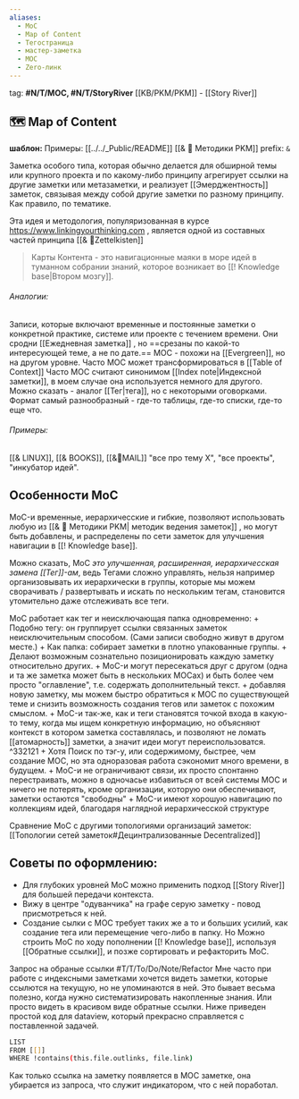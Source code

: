 ```yaml
---
aliases:
  - MoC
  - Map of Content
  - Тегостраница
  - мастер-заметка
  - MOC
  - Zero-линк
---
```

tag: **\#N/T/MOC, \#N/T/StoryRiver**
[[KB/PKM/PKM]]  - [[Story River]]


## 🗺️ Map of Content
**шаблон:**
 Примеры: [[../../_Public/README]] [[& 🌱️ Методики PKM]]
 prefix: `&`

Заметка особого типа, которая обычно делается для обширной темы или крупного проекта  и по какому-либо принципу агрегирует ссылки на другие заметки или метазаметки, и реализует [[Эмерджентность]] заметок, связывая между собой другие заметки по разному принципу. Как правило, по тематике. 

Эта идея и методология, популяризованная в курсе https://www.linkingyourthinking.com , является одной из составных частей принципа [[& 🌲️Zettelkisten]]

> Карты Контента - это навигационные маяки в море идей в туманном собрании знаний, которое возникает во [[! Knowledge base|Втором мозгу]].

###### Аналогии:
Записи, которые включают временные и постоянные заметки о конкретной практике, системе или проекте с течением времени. Они сродни [[Ежедневная заметка]] , но ==срезаны по какой-то интересующей теме, а не по дате.==
MOC - похожи на [[Evergreen]], но на  другом уровне.
Часто MOC может трансформироваться в [[Table of Context]]
Часто МОС считают синонимом [[Index note|Индексной заметки]], в моем случае она используется немного для другого.  
Можно сказать - аналог [[Тег|тега]], но с некоторыми оговорками.
Формат самый разнообразный - где-то таблицы, где-то списки, где-то еще что.
###### Примеры:
 [[& LINUX]], [[& BOOKS]], [[&🌲️MAIL]]  "все про тему X", "все проекты", "инкубатор идей". 

## Особенности MoC
MoC-и  временные, иерархичесские и гибкие, позволяют использовать любую из [[& 🌱️ Методики PKM| методик ведения заметок]] , но могут быть добавлены, и распределены по сети заметок для  улучшения навигации в [[! Knowledge base]].

Можно сказать, MoC *это улучшенная, расширенная, иерархичесская замена [[Тег]]-ам*, ведь Тегами сложно управлять, нельзя например организовывать их иерархически в группы, которые мы можем сворачивать / развертывать и искать по нескольким тегам, становится утомительно даже отслеживать все теги. 

MoC работает как тег и неисключающая папка одновременно:
\+ Подобно тегу: он группирует ссылки связанных заметок неисключительным способом. (Сами записи свободно живут в другом месте.)
\+ Как папка: собирает заметки в плотно упакованные группы.
\+ Делают возможным сознательно позиционировать каждую заметку относительно других.
\+ MoC-и могут пересекаться друг с другом (одна и та же заметка может быть в нескольких MOCах) и быть более чем просто "оглавление", т.е. содержать дополнительный текст.
\+ добавляя новую заметку, мы можем быстро обратиться к MOC по существующей теме и снизить возможность создания тегов или заметок с похожим смыслом.
\+ MoC-и так-же, как и теги становятся точкой входа в какую-то тему, когда мы ищем конкретную информацию, но объясняют контекст в котором заметка составлялась, и позволяют не ломать [[атомарность]] заметки, а значит идеи могут переиспользоватся. ^332121
\+ Хотя Поиск по тэг-у, или содержимому, быстрее, чем создание MOC, но эта одноразовая работа сэкономит много времени, в будущем.
\+ MoC-и не ограничивают связи, их просто спонтанно перестраивать, можно в одночасье избавиться от всей системы MOC и ничего не потерять, кроме организации, которую они обеспечивают, заметки остаются "свободны"
\+ MoC-и имеют хорошую навигацию по коллекциям идей, благодаря наглядной иерархичесской структуре

Сравнение MoC  с другими топологиями организаций заметок:
[[Топологии сетей заметок#Децинтрализованные Decentralized]]
## Советы по оформлению: 

- Для глубоких уровней MoC можно применить подход [[Story River]] для большей передачи контекста.
- Вижу в центре "одуванчика" на графе серую заметку - повод присмотреться к ней.
- Создание сылки с MOC требует таких же  а то и больших усилий, как создание тега или перемещение чего-либо в папку.
Но Можно строить MoC по ходу пополнении [[! Knowledge base]], используя [[Oбратные ссылки]], и позже  сортировать и рефакторить MoC.


Запрос на обраные ссылки #T/T/To/Do/Note/Refactor 
Мне часто при работе с индексными заметками хочется видеть заметки, которые ссылются на текущую, но не упоминаются в ней.
Это бывает весьма полезно, когда нужно систематизировать накопленные знания. Или просто видеть в красивом виде обратные ссылки.
Ниже приведен простой код для dataview, который прекрасно справляется с поставленной задачей.
```bash
LIST 
FROM [[]]
WHERE !contains(this.file.outlinks, file.link)
```
Как только ссылка на заметку появляется в MOC заметке, она убирается из запроса, что служит индикатором, что с ней поработал.


